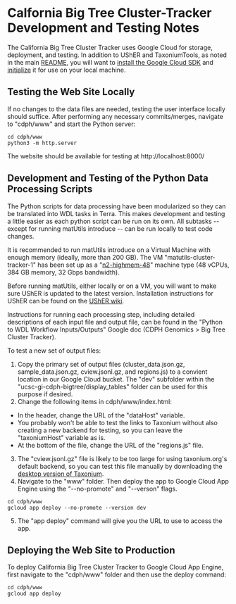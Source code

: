 # Calfornia Big Tree Cluster-Tracker Development and Testing Notes

The California Big Tree Cluster Tracker uses Google Cloud for storage, deployment, and testing. In addition to UShER and TaxoniumTools, as noted in the main [README](../README.md), you will want to [install the Google Cloud SDK](https://cloud.google.com/sdk/docs/install) and [initialize](https://cloud.google.com/sdk/docs/initializing) it for use on your local machine.

## Testing the Web Site Locally

If no changes to the data files are needed, testing the user interface locally should suffice. After performing any necessary commits/merges, navigate to "cdph/www" and start the Python server:

```
cd cdph/www
python3 -m http.server
```

The website should be available for testing at http://localhost:8000/

## Development and Testing of the Python Data Processing Scripts

The Python scripts for data processing have been modularized so they can be translated into WDL tasks in Terra. This makes development and testing a little easier as each python script can be run on its own. All subtasks -- except for running matUtils introduce -- can be run locally to test code changes. 

It is recommended to run matUtils introduce on a Virtual Machine with enough memory (ideally, more than 200 GB). The VM "matutils-cluster-tracker-1" has been set up as a "[n2-highmem-48](https://cloud.google.com/compute/docs/general-purpose-machines#n2-high-mem)" machine type (48 vCPUs, 384 GB memory, 32 Gbps bandwidth).

Before running matUtils, either locally or on a VM, you will want to make sure UShER is updated to the latest version. Installation instructions for UShER can be found on the [UShER wiki](https://usher-wiki.readthedocs.io/en/latest/Installation.html).

Instructions for running each processing step, including detailed descriptions of each input file and output file, can be found in the "Python to WDL Workflow Inputs/Outputs" Google doc (CDPH Genomics > Big Tree Cluster Tracker).

To test a new set of output files:
1. Copy the primary set of output files (cluster_data.json.gz, sample_data.json.gz, cview.jsonl.gz, and regions.js) to a convient location in our Google Cloud bucket. The "dev" subfolder within the "ucsc-gi-cdph-bigtree/display_tables" folder can be used for this purpose if desired.
2. Change the following items in cdph/www/index.html:
  * In the header, change the URL of the "dataHost" variable.
  * You probably won't be able to test the links to Taxonium without also creating a new backend for testing, so you can leave the "taxoniumHost" variable as is.
  * At the bottom of the file, change the URL of the "regions.js" file.
3. The "cview.jsonl.gz" file is likely to be too large for using taxonium.org's default backend, so you can test this file manually by downloading the [desktop version of Taxonium](https://docs.taxonium.org/en/latest/app.html).
4. Navigate to the "www" folder. Then deploy the app to Google Cloud App Engine using the "--no-promote" and "--verson" flags.
```
cd cdph/www
gcloud app deploy --no-promote --version dev
```
5. The "app deploy" command will give you the URL to use to access the app.

## Deploying the Web Site to Production 

To deploy California Big Tree Cluster Tracker to Google Cloud App Engine, first navigate to the "cdph/www" folder and then use the deploy command:
```
cd cdph/www
gcloud app deploy
```

